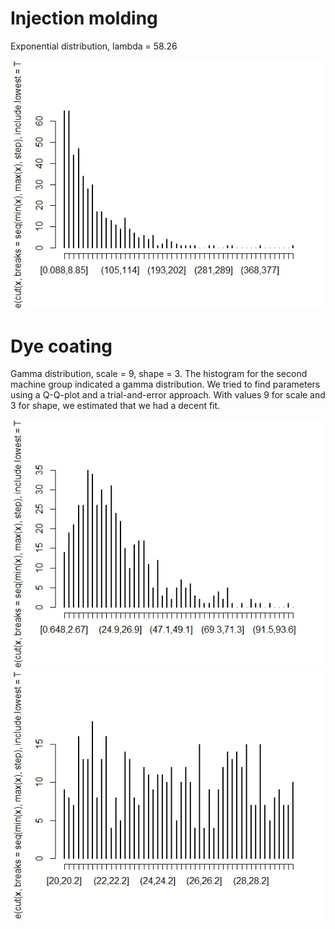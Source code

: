 # Injection molding

Exponential distribution, lambda = 58.26

![1](resources/proc1.jpeg)

# Dye coating

Gamma distribution, scale = 9, shape = 3. The histogram for the second machine group indicated a gamma distribution. We tried to find parameters using a Q-Q-plot and a trial-and-error approach. With values 9 for scale and 3 for shape, we estimated that we had a decent fit.

![2](resources/proc2.jpeg)
![3](resources/proc4.jpeg)